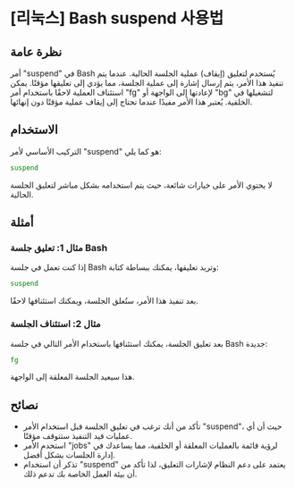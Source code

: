 # [리눅스] Bash suspend 사용법

## نظرة عامة
أمر "suspend" في Bash يُستخدم لتعليق (إيقاف) عملية الجلسة الحالية. عندما يتم تنفيذ هذا الأمر، يتم إرسال إشارة إلى عملية الجلسة، مما يؤدي إلى تعليقها مؤقتًا. يمكن استئناف العملية لاحقًا باستخدام أمر "fg" لإعادتها إلى الواجهة أو "bg" لتشغيلها في الخلفية. يُعتبر هذا الأمر مفيدًا عندما تحتاج إلى إيقاف عملية مؤقتًا دون إنهائها.

## الاستخدام
التركيب الأساسي لأمر "suspend" هو كما يلي:

```bash
suspend
```

لا يحتوي الأمر على خيارات شائعة، حيث يتم استخدامه بشكل مباشر لتعليق الجلسة الحالية.

## أمثلة
### مثال 1: تعليق جلسة Bash
إذا كنت تعمل في جلسة Bash وتريد تعليقها، يمكنك ببساطة كتابة:

```bash
suspend
```

بعد تنفيذ هذا الأمر، ستُعلق الجلسة، ويمكنك استئنافها لاحقًا.

### مثال 2: استئناف الجلسة
بعد تعليق الجلسة، يمكنك استئنافها باستخدام الأمر التالي في جلسة Bash جديدة:

```bash
fg
```

هذا سيعيد الجلسة المعلقة إلى الواجهة.

## نصائح
- تأكد من أنك ترغب في تعليق الجلسة قبل استخدام الأمر "suspend"، حيث أن أي عمليات قيد التنفيذ ستتوقف مؤقتًا.
- استخدم الأمر "jobs" لرؤية قائمة بالعمليات المعلقة أو الخلفية، مما يساعدك في إدارة الجلسات بشكل أفضل.
- تذكر أن استخدام "suspend" يعتمد على دعم النظام لإشارات التعليق، لذا تأكد من أن بيئة العمل الخاصة بك تدعم ذلك.